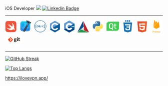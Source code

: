 
<div id="header" align="leading">

iOS Developer <img src="https://media.giphy.com/media/WUlplcMpOCEmTGBtBW/giphy.gif" width="30"> [![Linkedin Badge](https://img.shields.io/badge/-rcanbaba-blue?style=flat&logo=Linkedin&logoColor=white)](https://www.linkedin.com/in/can-babaoglu/)

</div>


---

<div>
  <img src="https://github.com/devicons/devicon/blob/master/icons/swift/swift-original.svg"  title="Swift" alt="Swift" width="36" height="38"/>&nbsp;
  <img src="https://github.com/devicons/devicon/blob/master/icons/xcode/xcode-original.svg"  title="Xcode" alt="Xcode" width="40" height="40"/>&nbsp;
  <img src="https://github.com/devicons/devicon/blob/master/icons/objectivec/objectivec-plain.svg"  title="Obj-C" alt="Obj-C" width="40" height="40"/>&nbsp;
  <img src="https://github.com/devicons/devicon/blob/master/icons/c/c-original.svg"  title="C" alt="C" width="38" height="38"/>&nbsp;
  <img src="https://github.com/devicons/devicon/blob/master/icons/cplusplus/cplusplus-original.svg"  title="C++" alt="C++" width="38" height="38"/>&nbsp;
  <img src="https://github.com/devicons/devicon/blob/master/icons/cmake/cmake-original.svg"  title="CMake" alt="CMake width="37" height="37"/>&nbsp;
  <img src="https://github.com/devicons/devicon/blob/master/icons/python/python-original.svg"  title="Python" alt="Python" width="40" height="40"/>&nbsp;
  <img src="https://github.com/devicons/devicon/blob/master/icons/qt/qt-original.svg"  title="PyQt" alt="PyQt" width="40" height="40"/>&nbsp;
  <img src="https://github.com/devicons/devicon/blob/master/icons/css3/css3-plain-wordmark.svg"  title="CSS3" alt="CSS" width="40" height="40"/>&nbsp;
  <img src="https://github.com/devicons/devicon/blob/master/icons/html5/html5-original.svg" title="HTML5" alt="HTML" width="36" height="36"/>&nbsp;
  <img src="https://github.com/devicons/devicon/blob/master/icons/firebase/firebase-plain-wordmark.svg" title="Firebase" alt="Firebase" width="40" height="40"/>&nbsp;
  <img src="https://github.com/devicons/devicon/blob/master/icons/git/git-original-wordmark.svg" title="Git" **alt="Git" width="40" height="40"/>
</div>

---

[![GitHub Streak](http://github-readme-streak-stats.herokuapp.com?user=rcanbaba&theme=dark&background=000000)](https://git.io/streak-stats)

[![Top Langs](https://github-readme-stats.vercel.app/api/top-langs/?username=rcanbaba&layout=compact&theme=vision-friendly-dark)](https://github.com/anuraghazra/github-readme-stats)

https://ilovevpn.app/

